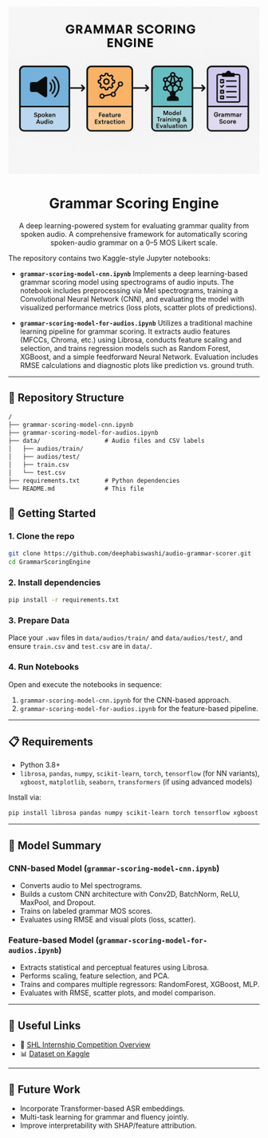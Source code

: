 <p align="center">
  <img src="screenshots/repologo.jpg" alt="Audio Grammar Scorer Logo" width="600"/>
</p>

<h1 align="center">Grammar Scoring Engine</h1>
<p align="center">A deep learning-powered system for evaluating grammar quality from spoken audio. A comprehensive framework for automatically scoring spoken-audio grammar on a 0–5 MOS Likert scale.</p>

The repository contains two Kaggle-style Jupyter notebooks:

* **`grammar-scoring-model-cnn.ipynb`**
  Implements a deep learning-based grammar scoring model using spectrograms of audio inputs. The notebook includes preprocessing via Mel spectrograms, training a Convolutional Neural Network (CNN), and evaluating the model with visualized performance metrics (loss plots, scatter plots of predictions).

* **`grammar-scoring-model-for-audios.ipynb`**
  Utilizes a traditional machine learning pipeline for grammar scoring. It extracts audio features (MFCCs, Chroma, etc.) using Librosa, conducts feature scaling and selection, and trains regression models such as Random Forest, XGBoost, and a simple feedforward Neural Network. Evaluation includes RMSE calculations and diagnostic plots like prediction vs. ground truth.

---

## 📂 Repository Structure

```
/
├── grammar-scoring-model-cnn.ipynb
├── grammar-scoring-model-for-audios.ipynb
├── data/                  # Audio files and CSV labels
│   ├── audios/train/
│   ├── audios/test/
│   ├── train.csv
│   └── test.csv
├── requirements.txt       # Python dependencies
└── README.md              # This file
```

## 🚀 Getting Started

### 1. Clone the repo

```bash
git clone https://github.com/deephabiswashi/audio-grammar-scorer.git
cd GrammarScoringEngine
```

### 2. Install dependencies

```bash
pip install -r requirements.txt
```

### 3. Prepare Data

Place your `.wav` files in `data/audios/train/` and `data/audios/test/`, and ensure `train.csv` and `test.csv` are in `data/`.

### 4. Run Notebooks

Open and execute the notebooks in sequence:

1. `grammar-scoring-model-cnn.ipynb` for the CNN-based approach.
2. `grammar-scoring-model-for-audios.ipynb` for the feature-based pipeline.

---

## 📋 Requirements

* Python 3.8+
* `librosa`, `pandas`, `numpy`, `scikit-learn`, `torch`, `tensorflow` (for NN variants), `xgboost`, `matplotlib`, `seaborn`, `transformers` (if using advanced models)

Install via:

```bash
pip install librosa pandas numpy scikit-learn torch tensorflow xgboost matplotlib seaborn transformers
```

---

## 🎯 Model Summary

### CNN-based Model (`grammar-scoring-model-cnn.ipynb`)

* Converts audio to Mel spectrograms.
* Builds a custom CNN architecture with Conv2D, BatchNorm, ReLU, MaxPool, and Dropout.
* Trains on labeled grammar MOS scores.
* Evaluates using RMSE and visual plots (loss, scatter).

### Feature-based Model (`grammar-scoring-model-for-audios.ipynb`)

* Extracts statistical and perceptual features using Librosa.
* Performs scaling, feature selection, and PCA.
* Trains and compares multiple regressors: RandomForest, XGBoost, MLP.
* Evaluates with RMSE, scatter plots, and model comparison.

---

## 🔗 Useful Links

- 🏁 [SHL Internship Competition Overview](https://www.kaggle.com/competitions/shl-hiring-assessment/overview)
- 📊 [Dataset on Kaggle](https://www.kaggle.com/competitions/shl-hiring-assessment/data)

---

## 🚧 Future Work

* Incorporate Transformer-based ASR embeddings.
* Multi-task learning for grammar and fluency jointly.
* Improve interpretability with SHAP/feature attribution.
